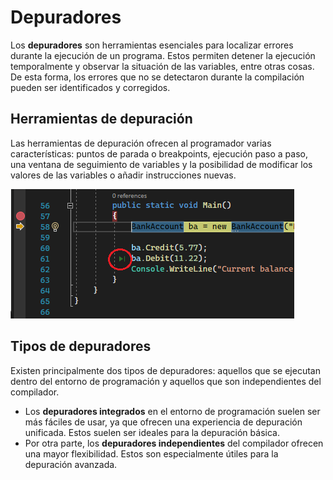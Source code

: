 # Depuradores

Los **depuradores** son herramientas esenciales para localizar errores durante la ejecución de un programa. Estos permiten detener la ejecución temporalmente y observar la situación de las variables, entre otras cosas. De esta forma, los errores que no se detectaron durante la compilación pueden ser identificados y corregidos.

## Herramientas de depuración

Las herramientas de depuración ofrecen al programador varias características:
puntos de parada o breakpoints, ejecución paso a paso, una ventana de seguimiento de variables y la posibilidad de modificar los valores de las variables o añadir instrucciones nuevas.

![](img/2023-01-17-12-46-19.png)

## Tipos de depuradores

Existen principalmente dos tipos de depuradores: aquellos que se ejecutan dentro del entorno de programación y aquellos que son independientes del compilador.

- Los **depuradores integrados** en el entorno de programación suelen ser más fáciles de usar, ya que ofrecen una experiencia de depuración unificada. Estos suelen ser ideales para la depuración básica.
- Por otra parte, los **depuradores independientes** del compilador ofrecen una mayor flexibilidad. Estos son especialmente útiles para la depuración avanzada.